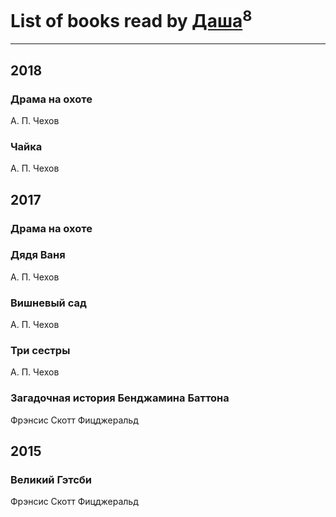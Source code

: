 # List of books read by [Даша](https://my.mail.ru/bk/forget.me.now/)<sup>8</sup>
---

## 2018

### Драма на охоте
А. П. Чехов


### Чайка
А. П. Чехов



## 2017

### Драма на охоте


### Дядя Ваня
А. П. Чехов


### Вишневый сад
А. П. Чехов


### Три сестры
А. П. Чехов


### Загадочная история Бенджамина Баттона
Фрэнсис Скотт Фицджеральд



## 2015

### Великий Гэтсби
Фрэнсис Скотт Фицджеральд



